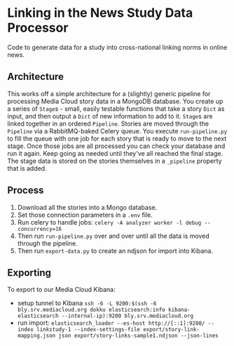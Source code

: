 Linking in the News Study Data Processor
========================================

Code to generate data for a study into cross-national linking norms in online news.

## Architecture

This works off a simple architecture for a (slightly) generic pipeline for processing Media Cloud story data in a 
MongoDB database. You create up a series of `Stage`s - small, easily testable functions that take a story `Dict` as 
input, and then output a `Dict` of new information to add to it. `Stage`s are linked together in an ordered `Pipeline`.
Stories are moved through the `Pipeline` via a RabbitMQ-baked Celery queue. You execute `run-pipeline.py` to fill the
queue with one job for each story that is ready to move to the next stage. Once those jobs are all processed you can 
check your database and run it again. Keep going as needed until they've all reached the final stage. The stage data is 
stored on the stories themselves in a `_pipeline` property that is added. 

## Process

1. Download all the stories into a Mongo database.
2. Set those connection parameters in a `.env` file.
3. Run celery to handle jobs: `celery -A analyzer worker -l debug --concurrency=16`
4. Then run `run-pipeline.py` over and over until all the data is moved through the pipeline.
5. Then run `export-data.py` to create an ndjson for import into Kibana.

## Exporting

To export to our Media Cloud Kibana:
 * setup tunnel to Kibana `ssh -6 -L 9200:$(ssh -6 bly.srv.mediacloud.org dokku elasticsearch:info kibana-elasticsearch --internal-ip):9200 bly.srv.mediacloud.org`
 * run import: `elasticsearch_loader --es-host http://[::1]:9200/ --index linkstudy-1 --index-settings-file export/story-link-mapping.json json export/story-links-sample1.ndjson --json-lines`
 